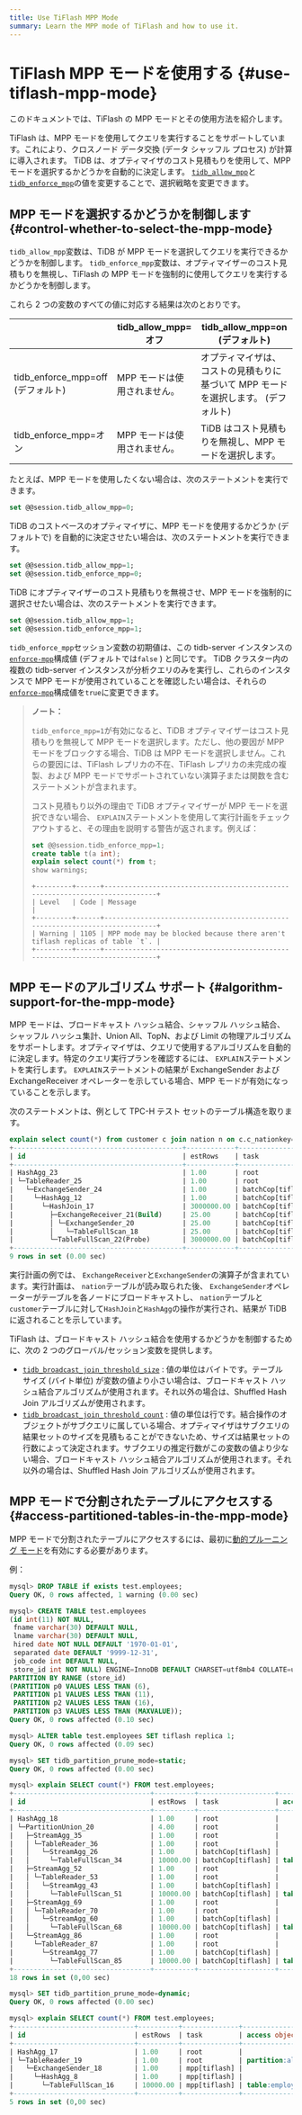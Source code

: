 ```yaml
---
title: Use TiFlash MPP Mode
summary: Learn the MPP mode of TiFlash and how to use it.
---
```


# TiFlash MPP モードを使用する {#use-tiflash-mpp-mode}

このドキュメントでは、TiFlash の MPP モードとその使用方法を紹介します。

TiFlash は、MPP モードを使用してクエリを実行することをサポートしています。これにより、クロスノード データ交換 (データ シャッフル プロセス) が計算に導入されます。 TiDB は、オプティマイザのコスト見積もりを使用して、MPP モードを選択するかどうかを自動的に決定します。 [`tidb_allow_mpp`](/system-variables.md#tidb_allow_mpp-new-in-v50)と[`tidb_enforce_mpp`](/system-variables.md#tidb_enforce_mpp-new-in-v51)の値を変更することで、選択戦略を変更できます。

## MPP モードを選択するかどうかを制御します {#control-whether-to-select-the-mpp-mode}

`tidb_allow_mpp`変数は、TiDB が MPP モードを選択してクエリを実行できるかどうかを制御します。 `tidb_enforce_mpp`変数は、オプティマイザーのコスト見積もりを無視し、TiFlash の MPP モードを強制的に使用してクエリを実行するかどうかを制御します。

これら 2 つの変数のすべての値に対応する結果は次のとおりです。

|                              | tidb_allow_mpp=オフ | tidb_allow_mpp=on (デフォルト)                     |
| ---------------------------- | ----------------- | --------------------------------------------- |
| tidb_enforce_mpp=off (デフォルト) | MPP モードは使用されません。  | オプティマイザは、コストの見積もりに基づいて MPP モードを選択します。 (デフォルト) |
| tidb_enforce_mpp=オン          | MPP モードは使用されません。  | TiDB はコスト見積もりを無視し、MPP モードを選択します。              |

たとえば、MPP モードを使用したくない場合は、次のステートメントを実行できます。


```sql
set @@session.tidb_allow_mpp=0;
```

TiDB のコストベースのオプティマイザに、MPP モードを使用するかどうか (デフォルトで) を自動的に決定させたい場合は、次のステートメントを実行できます。


```sql
set @@session.tidb_allow_mpp=1;
set @@session.tidb_enforce_mpp=0;
```

TiDB にオプティマイザーのコスト見積もりを無視させ、MPP モードを強制的に選択させたい場合は、次のステートメントを実行できます。


```sql
set @@session.tidb_allow_mpp=1;
set @@session.tidb_enforce_mpp=1;
```

<CustomContent platform="tidb">

`tidb_enforce_mpp`セッション変数の初期値は、この tidb-server インスタンスの[`enforce-mpp`](/tidb-configuration-file.md#enforce-mpp)構成値 (デフォルトでは`false` ) と同じです。 TiDB クラスター内の複数の tidb-server インスタンスが分析クエリのみを実行し、これらのインスタンスで MPP モードが使用されていることを確認したい場合は、それらの[`enforce-mpp`](/tidb-configuration-file.md#enforce-mpp)構成値を`true`に変更できます。

</CustomContent>

> **ノート：**
>
> `tidb_enforce_mpp=1`が有効になると、TiDB オプティマイザーはコスト見積もりを無視して MPP モードを選択します。ただし、他の要因が MPP モードをブロックする場合、TiDB は MPP モードを選択しません。これらの要因には、TiFlash レプリカの不在、TiFlash レプリカの未完成の複製、および MPP モードでサポートされていない演算子または関数を含むステートメントが含まれます。
>
> コスト見積もり以外の理由で TiDB オプティマイザーが MPP モードを選択できない場合、 `EXPLAIN`ステートメントを使用して実行計画をチェックアウトすると、その理由を説明する警告が返されます。例えば：
>
> >
> ```sql
> set @@session.tidb_enforce_mpp=1;
> create table t(a int);
> explain select count(*) from t;
> show warnings;
> ```
>
> ```
> +---------+------+-----------------------------------------------------------------------------+
> | Level   | Code | Message                                                                     |
> +---------+------+-----------------------------------------------------------------------------+
> | Warning | 1105 | MPP mode may be blocked because there aren't tiflash replicas of table `t`. |
> +---------+------+-----------------------------------------------------------------------------+
> ```

## MPP モードのアルゴリズム サポート {#algorithm-support-for-the-mpp-mode}

MPP モードは、ブロードキャスト ハッシュ結合、シャッフル ハッシュ結合、シャッフル ハッシュ集計、Union All、TopN、および Limit の物理アルゴリズムをサポートします。オプティマイザは、クエリで使用するアルゴリズムを自動的に決定します。特定のクエリ実行プランを確認するには、 `EXPLAIN`ステートメントを実行します。 `EXPLAIN`ステートメントの結果が ExchangeSender および ExchangeReceiver オペレーターを示している場合、MPP モードが有効になっていることを示します。

次のステートメントは、例として TPC-H テスト セットのテーブル構造を取ります。

```sql
explain select count(*) from customer c join nation n on c.c_nationkey=n.n_nationkey;
+------------------------------------------+------------+-------------------+---------------+----------------------------------------------------------------------------+
| id                                       | estRows    | task              | access object | operator info                                                              |
+------------------------------------------+------------+-------------------+---------------+----------------------------------------------------------------------------+
| HashAgg_23                               | 1.00       | root              |               | funcs:count(Column#16)->Column#15                                          |
| └─TableReader_25                         | 1.00       | root              |               | data:ExchangeSender_24                                                     |
|   └─ExchangeSender_24                    | 1.00       | batchCop[tiflash] |               | ExchangeType: PassThrough                                                  |
|     └─HashAgg_12                         | 1.00       | batchCop[tiflash] |               | funcs:count(1)->Column#16                                                  |
|       └─HashJoin_17                      | 3000000.00 | batchCop[tiflash] |               | inner join, equal:[eq(tpch.nation.n_nationkey, tpch.customer.c_nationkey)] |
|         ├─ExchangeReceiver_21(Build)     | 25.00      | batchCop[tiflash] |               |                                                                            |
|         │ └─ExchangeSender_20            | 25.00      | batchCop[tiflash] |               | ExchangeType: Broadcast                                                    |
|         │   └─TableFullScan_18           | 25.00      | batchCop[tiflash] | table:n       | keep order:false                                                           |
|         └─TableFullScan_22(Probe)        | 3000000.00 | batchCop[tiflash] | table:c       | keep order:false                                                           |
+------------------------------------------+------------+-------------------+---------------+----------------------------------------------------------------------------+
9 rows in set (0.00 sec)
```

実行計画の例では、 `ExchangeReceiver`と`ExchangeSender`の演算子が含まれています。実行計画は、 `nation`テーブルが読み取られた後、 `ExchangeSender`オペレーターがテーブルを各ノードにブロードキャストし、 `nation`テーブルと`customer`テーブルに対して`HashJoin`と`HashAgg`の操作が実行され、結果が TiDB に返されることを示しています。

TiFlash は、ブロードキャスト ハッシュ結合を使用するかどうかを制御するために、次の 2 つのグローバル/セッション変数を提供します。

-   [`tidb_broadcast_join_threshold_size`](/system-variables.md#tidb_broadcast_join_threshold_count-new-in-v50) : 値の単位はバイトです。テーブル サイズ (バイト単位) が変数の値より小さい場合は、ブロードキャスト ハッシュ結合アルゴリズムが使用されます。それ以外の場合は、Shuffled Hash Join アルゴリズムが使用されます。
-   [`tidb_broadcast_join_threshold_count`](/system-variables.md#tidb_broadcast_join_threshold_count-new-in-v50) : 値の単位は行です。結合操作のオブジェクトがサブクエリに属している場合、オプティマイザはサブクエリの結果セットのサイズを見積もることができないため、サイズは結果セットの行数によって決定されます。サブクエリの推定行数がこの変数の値より少ない場合、ブロードキャスト ハッシュ結合アルゴリズムが使用されます。それ以外の場合は、Shuffled Hash Join アルゴリズムが使用されます。

## MPP モードで分割されたテーブルにアクセスする {#access-partitioned-tables-in-the-mpp-mode}

MPP モードで分割されたテーブルにアクセスするには、最初に[動的プルーニング モード](https://docs.pingcap.com/tidb/stable/partitioned-table#dynamic-pruning-mode)を有効にする必要があります。

例：

```sql
mysql> DROP TABLE if exists test.employees;
Query OK, 0 rows affected, 1 warning (0.00 sec)

mysql> CREATE TABLE test.employees
(id int(11) NOT NULL,
 fname varchar(30) DEFAULT NULL,
 lname varchar(30) DEFAULT NULL,
 hired date NOT NULL DEFAULT '1970-01-01',
 separated date DEFAULT '9999-12-31',
 job_code int DEFAULT NULL,
 store_id int NOT NULL) ENGINE=InnoDB DEFAULT CHARSET=utf8mb4 COLLATE=utf8mb4_bin
PARTITION BY RANGE (store_id)
(PARTITION p0 VALUES LESS THAN (6),
 PARTITION p1 VALUES LESS THAN (11),
 PARTITION p2 VALUES LESS THAN (16),
 PARTITION p3 VALUES LESS THAN (MAXVALUE));
Query OK, 0 rows affected (0.10 sec)

mysql> ALTER table test.employees SET tiflash replica 1;
Query OK, 0 rows affected (0.09 sec)

mysql> SET tidb_partition_prune_mode=static;
Query OK, 0 rows affected (0.00 sec)

mysql> explain SELECT count(*) FROM test.employees;
+----------------------------------+----------+-------------------+-------------------------------+-----------------------------------+
| id                               | estRows  | task              | access object                 | operator info                     |
+----------------------------------+----------+-------------------+-------------------------------+-----------------------------------+
| HashAgg_18                       | 1.00     | root              |                               | funcs:count(Column#10)->Column#9  |
| └─PartitionUnion_20              | 4.00     | root              |                               |                                   |
|   ├─StreamAgg_35                 | 1.00     | root              |                               | funcs:count(Column#12)->Column#10 |
|   │ └─TableReader_36             | 1.00     | root              |                               | data:StreamAgg_26                 |
|   │   └─StreamAgg_26             | 1.00     | batchCop[tiflash] |                               | funcs:count(1)->Column#12         |
|   │     └─TableFullScan_34       | 10000.00 | batchCop[tiflash] | table:employees, partition:p0 | keep order:false, stats:pseudo    |
|   ├─StreamAgg_52                 | 1.00     | root              |                               | funcs:count(Column#14)->Column#10 |
|   │ └─TableReader_53             | 1.00     | root              |                               | data:StreamAgg_43                 |
|   │   └─StreamAgg_43             | 1.00     | batchCop[tiflash] |                               | funcs:count(1)->Column#14         |
|   │     └─TableFullScan_51       | 10000.00 | batchCop[tiflash] | table:employees, partition:p1 | keep order:false, stats:pseudo    |
|   ├─StreamAgg_69                 | 1.00     | root              |                               | funcs:count(Column#16)->Column#10 |
|   │ └─TableReader_70             | 1.00     | root              |                               | data:StreamAgg_60                 |
|   │   └─StreamAgg_60             | 1.00     | batchCop[tiflash] |                               | funcs:count(1)->Column#16         |
|   │     └─TableFullScan_68       | 10000.00 | batchCop[tiflash] | table:employees, partition:p2 | keep order:false, stats:pseudo    |
|   └─StreamAgg_86                 | 1.00     | root              |                               | funcs:count(Column#18)->Column#10 |
|     └─TableReader_87             | 1.00     | root              |                               | data:StreamAgg_77                 |
|       └─StreamAgg_77             | 1.00     | batchCop[tiflash] |                               | funcs:count(1)->Column#18         |
|         └─TableFullScan_85       | 10000.00 | batchCop[tiflash] | table:employees, partition:p3 | keep order:false, stats:pseudo    |
+----------------------------------+----------+-------------------+-------------------------------+-----------------------------------+
18 rows in set (0,00 sec)

mysql> SET tidb_partition_prune_mode=dynamic;
Query OK, 0 rows affected (0.00 sec)

mysql> explain SELECT count(*) FROM test.employees;
+------------------------------+----------+--------------+-----------------+---------------------------------------------------------+
| id                           | estRows  | task         | access object   | operator info                                           |
+------------------------------+----------+--------------+-----------------+---------------------------------------------------------+
| HashAgg_17                   | 1.00     | root         |                 | funcs:count(Column#11)->Column#9                        |
| └─TableReader_19             | 1.00     | root         | partition:all   | data:ExchangeSender_18                                  |
|   └─ExchangeSender_18        | 1.00     | mpp[tiflash] |                 | ExchangeType: PassThrough                               |
|     └─HashAgg_8              | 1.00     | mpp[tiflash] |                 | funcs:count(1)->Column#11                               |
|       └─TableFullScan_16     | 10000.00 | mpp[tiflash] | table:employees | keep order:false, stats:pseudo, PartitionTableScan:true |
+------------------------------+----------+--------------+-----------------+---------------------------------------------------------+
5 rows in set (0,00 sec)
```

